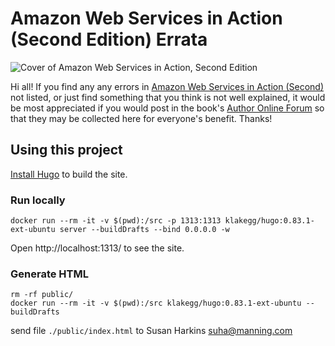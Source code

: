 # Amazon Web Services in Action (Second Edition) Errata

![Cover of Amazon Web Services in Action, Second Edition](https://images.manning.com/720/960/resize/book/2/d645f0a-eb90-4e12-9c3a-dff78fb40bb7/Wittig-Amazon-2ed-HI.png)

Hi all! If you find any any errors in [Amazon Web Services in Action (Second)](https://bit.ly/amazon-web-services-in-action-2nd-edition) not listed, or just find something that you think is not well explained, it would be most appreciated if you would post in the book's [Author Online Forum](https://forums.manning.com/forums/amazon-web-services-in-action-second-edition) so that they may be collected here for everyone's benefit. Thanks!

## Using this project

[Install Hugo](http://gohugo.io/overview/installing/) to build the site.

### Run locally

```
docker run --rm -it -v $(pwd):/src -p 1313:1313 klakegg/hugo:0.83.1-ext-ubuntu server --buildDrafts --bind 0.0.0.0 -w
```

Open http://localhost:1313/ to see the site.

### Generate HTML

```
rm -rf public/
docker run --rm -it -v $(pwd):/src klakegg/hugo:0.83.1-ext-ubuntu --buildDrafts
```

send file `./public/index.html` to Susan Harkins <suha@manning.com>
